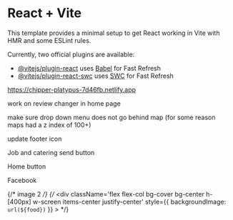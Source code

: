 # React + Vite

This template provides a minimal setup to get React working in Vite with HMR and some ESLint rules.

Currently, two official plugins are available:

- [@vitejs/plugin-react](https://github.com/vitejs/vite-plugin-react/blob/main/packages/plugin-react/README.md) uses [Babel](https://babeljs.io/) for Fast Refresh
- [@vitejs/plugin-react-swc](https://github.com/vitejs/vite-plugin-react-swc) uses [SWC](https://swc.rs/) for Fast Refresh


https://chipper-platypus-7d46fb.netlify.app


work on review changer in home page

make sure drop down menu does not go behind map (for some reason maps had a z index of 100+)


update footer icon 

Job and catering send button

Home button 

Facebook



  {/* image 2 */}
    {/* <div className='flex flex-col bg-cover bg-center h-[400px] w-screen
    items-center justify-center' style={{ backgroundImage: `url(${food})` }}  >
    </div> */}